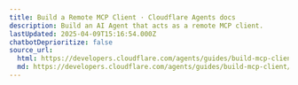 ```yaml
---
title: Build a Remote MCP Client · Cloudflare Agents docs
description: Build an AI Agent that acts as a remote MCP client.
lastUpdated: 2025-04-09T15:16:54.000Z
chatbotDeprioritize: false
source_url:
  html: https://developers.cloudflare.com/agents/guides/build-mcp-client/
  md: https://developers.cloudflare.com/agents/guides/build-mcp-client/index.md
---
```


